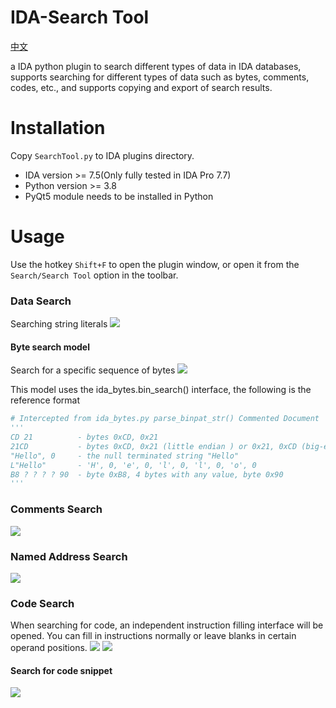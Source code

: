 # IDA-Search Tool
[中文](README.zh_CN.md)

a IDA python plugin to search different types of data in IDA databases, supports searching for different types of data such as bytes, comments, codes, etc., and supports copying and export of search results.


# Installation
Copy `SearchTool.py` to IDA plugins directory.

- IDA version >= 7.5(Only fully tested in IDA Pro 7.7)
- Python version >= 3.8
- PyQt5 module needs to be installed in Python

# Usage
Use the hotkey `Shift+F` to open the plugin window, or open it from the `Search/Search Tool` option in the toolbar.

### Data Search
Searching string literals
![](https://github.com/user-attachments/assets/058aee2c-0ec0-4915-bf87-79b04bcfef5d)

#### Byte search model
Search for a specific sequence of bytes
![](https://github.com/user-attachments/assets/f9c846fe-52e3-4389-bb37-a1a2bb8098a7)

This model uses the ida_bytes.bin_search() interface, the following is the reference format
```python
# Intercepted from ida_bytes.py parse_binpat_str() Commented Document
'''
CD 21          - bytes 0xCD, 0x21
21CD           - bytes 0xCD, 0x21 (little endian ) or 0x21, 0xCD (big-endian)
"Hello", 0     - the null terminated string "Hello"
L"Hello"       - 'H', 0, 'e', 0, 'l', 0, 'l', 0, 'o', 0
B8 ? ? ? ? 90  - byte 0xB8, 4 bytes with any value, byte 0x90
'''
```

### Comments Search
![](https://github.com/user-attachments/assets/3b53ee46-a3bd-4dc8-aed7-e81d216299f4)

### Named Address Search
![](https://github.com/user-attachments/assets/4eb836a7-887f-4d27-a47e-8dd560a3cc86)

### Code Search
When searching for code, an independent instruction filling interface will be opened. You can fill in instructions normally or leave blanks in certain operand positions.
![](https://github.com/user-attachments/assets/183f7e9c-0a99-43ae-ab89-15b41f49985d)
![](https://github.com/user-attachments/assets/5df3324c-7d2f-42f1-899e-79535b786a35)

#### Search for code snippet
![](https://github.com/user-attachments/assets/9fb11566-a948-4369-b512-2c6349e36238)














